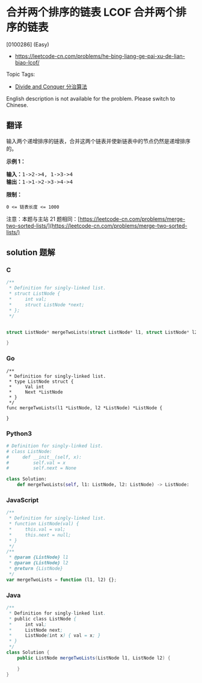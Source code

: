 # 合并两个排序的链表 LCOF 合并两个排序的链表

[0100286] (Easy)

- https://leetcode-cn.com/problems/he-bing-liang-ge-pai-xu-de-lian-biao-lcof/

Topic Tags:

- [Divide and Conquer 分治算法](https://leetcode-cn.com/tag/divide-and-conquer/)

English description is not available for the problem. Please switch to Chinese.

## 翻译

输入两个递增排序的链表，合并这两个链表并使新链表中的节点仍然是递增排序的。

**示例 1：**

<pre><strong>输入：</strong>1-&gt;2-&gt;4, 1-&gt;3-&gt;4
<strong>输出：</strong>1-&gt;1-&gt;2-&gt;3-&gt;4-&gt;4</pre>

**限制：**

`0 <= 链表长度 <= 1000`

注意：本题与主站 21 题相同：[https://leetcode-cn.com/problems/merge-two-sorted-lists/](https://leetcode-cn.com/problems/merge-two-sorted-lists/)

## solution 题解

### C

```c
/**
 * Definition for singly-linked list.
 * struct ListNode {
 *     int val;
 *     struct ListNode *next;
 * };
 */


struct ListNode* mergeTwoLists(struct ListNode* l1, struct ListNode* l2){

}


```

### Go

```golang
/**
 * Definition for singly-linked list.
 * type ListNode struct {
 *     Val int
 *     Next *ListNode
 * }
 */
func mergeTwoLists(l1 *ListNode, l2 *ListNode) *ListNode {

}
```

### Python3

```python
# Definition for singly-linked list.
# class ListNode:
#     def __init__(self, x):
#         self.val = x
#         self.next = None

class Solution:
    def mergeTwoLists(self, l1: ListNode, l2: ListNode) -> ListNode:
```

### JavaScript

```javascript
/**
 * Definition for singly-linked list.
 * function ListNode(val) {
 *     this.val = val;
 *     this.next = null;
 * }
 */
/**
 * @param {ListNode} l1
 * @param {ListNode} l2
 * @return {ListNode}
 */
var mergeTwoLists = function (l1, l2) {};
```

### Java

```java
/**
 * Definition for singly-linked list.
 * public class ListNode {
 *     int val;
 *     ListNode next;
 *     ListNode(int x) { val = x; }
 * }
 */
class Solution {
    public ListNode mergeTwoLists(ListNode l1, ListNode l2) {

    }
}
```
